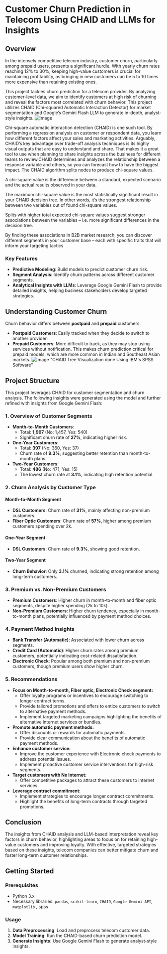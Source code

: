 # Customer Churn Prediction in Telecom Using CHAID and LLMs for Insights

## Overview

In the intensely competitive telecom industry, customer churn, particularly among prepaid users, presents a significant hurdle. With yearly churn rates reaching 12% to 30%, keeping high-value customers is crucial for maintaining profitability, as bringing in new customers can be 5 to 10 times more expensive than retaining existing ones.

This project tackles churn prediction for a telecom provider. By analyzing customer-level data, we aim to identify customers at high risk of churning and reveal the factors most correlated with churn behavior. This project utilizes CHAID (Chi-squared Automatic Interaction Detector) for market segmentation and Google’s Gemini Flash LLM to generate in-depth, analyst-style insights.
![image](https://github.com/user-attachments/assets/f16bc31e-6839-403c-b71d-e1727e9a5638)

Chi-square automatic interaction detection (CHAID) is one such tool. By performing a regression analysis on customer or respondent data, you learn how different factors affect your sales and marketing activities.
Arguably, CHAID’s key advantage over trade-off analysis techniques is its highly visual outputs that are easy to understand and share. That makes it a great tool to use when planning to share insights across the business for different teams to review.CHAID determines and analyzes the relationship between a response variable and others, so you can forecast how to have the biggest impact. The CHAID algorithm splits nodes to produce chi-square values.

A chi-square value is the difference between a standard, expected scenario and the actual results observed in your data. 

The maximum chi-square value is the most statistically significant result in your CHAID decision tree. In other words, it’s the strongest relationship between two variables out of found chi-square values.

Splits with higher total expected chi-square values suggest stronger associations between the variables – i.e. more significant differences in the decision tree.

By finding these associations in B2B market research, you can discover different segments in your customer base – each with specific traits that will inform your targeting tactics
### Key Features
- **Predictive Modeling**: Build models to predict customer churn risk.
- **Segment Analysis**: Identify churn patterns across different customer segments.
- **Analytical Insights with LLMs**: Leverage Google Gemini Flash to provide detailed insights, helping business stakeholders develop targeted strategies.
  
## Understanding Customer Churn

Churn behavior differs between **postpaid** and **prepaid** customers:
- **Postpaid Customers**: Easily tracked when they decide to switch to another provider.
- **Prepaid Customers**: More difficult to track, as they may stop using services without notification. This makes churn prediction critical for prepaid models, which are more common in Indian and Southeast Asian markets.
![image](https://github.com/user-attachments/assets/d2afbc73-6fb2-411b-84f5-a0b567a7e69f)
"CHAID Tree Visualization done Using IBM's SPSS Software"


## Project Structure

This project leverages CHAID for customer segmentation and churn analysis. The following insights were generated using the model and further refined with insights from Google Gemini Flash:

### 1. Overview of Customer Segments
- **Month-to-Month Customers**: 
  - Total: **1,997** (No: 1,457, Yes: 540) 
  - Significant churn rate of **27%**, indicating higher risk.
- **One-Year Customers**: 
  - Total: **397** (No: 360, Yes: 37) 
  - Churn rate of **9.3%**, suggesting better retention than month-to-month plans.
- **Two-Year Customers**: 
  - Total: **486** (No: 471, Yes: 15) 
  - The lowest churn rate at **3.1%**, indicating high retention potential.

### 2. Churn Analysis by Customer Type
#### Month-to-Month Segment
- **DSL Customers**: Churn rate of **31%**, mainly affecting non-premium customers.
- **Fiber Optic Customers**: Churn rate of **57%**, higher among premium customers spending over 2k.

#### One-Year Segment
- **DSL Customers**: Churn rate of **9.3%**, showing good retention.

#### Two-Year Segment
- **Churn Behavior**: Only **3.1%** churned, indicating strong retention among long-term customers.

### 3. Premium vs. Non-Premium Customers
- **Premium Customers**: Higher churn in month-to-month and fiber optic segments, despite higher spending (2k to 10k).
- **Non-Premium Customers**: Higher churn tendency, especially in month-to-month plans, potentially influenced by payment method choices.

### 4. Payment Method Insights
- **Bank Transfer (Automatic)**: Associated with lower churn across segments.
- **Credit Card (Automatic)**: Higher churn rates among premium customers, potentially indicating cost-related dissatisfaction.
- **Electronic Check**: Popular among both premium and non-premium customers, though premium users show higher churn.

### 5. Recommendations
* **Focus on Month-to-month, Fiber optic, Electronic Check segment:**
    * Offer loyalty programs or incentives to encourage switching to longer contract terms.
    * Provide tailored promotions and offers to entice customers to switch to alternative payment methods.
    * Implement targeted marketing campaigns highlighting the benefits of alternative internet services or bundles.
* **Promote automatic payment methods:**
    * Offer discounts or rewards for automatic payments.
    * Provide clear communication about the benefits of automatic payment methods.
* **Enhance customer service:**
    * Improve the customer experience with Electronic check payments to address potential issues.
    * Implement proactive customer service interventions for high-risk segments. 
* **Target customers with No Internet:**
    * Offer competitive packages to attract these customers to internet services. 
* **Leverage contract commitment:**
    * Implement strategies to encourage longer contract commitments. 
    * Highlight the benefits of long-term contracts through targeted promotions.

## Conclusion
The insights from CHAID analysis and LLM-based interpretation reveal key factors in churn behavior, highlighting areas to focus on for retaining high-value customers and improving loyalty. With effective, targeted strategies based on these insights, telecom companies can better mitigate churn and foster long-term customer relationships.

## Getting Started

### Prerequisites
- Python 3.x
- Necessary libraries: `pandas`, `scikit-learn`, `CHAID`, `Google Gemini API`, `matplotlib` , spss


### Usage
1. **Data Preprocessing**: Load and preprocess telecom customer data.
2. **Model Training**: Run the CHAID-based churn prediction model.
3. **Generate Insights**: Use Google Gemini Flash to generate analyst-style insights.


